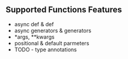 ## Supported Functions Features
- async def & def
- async generators & generators
- *args, **kwargs
- positional & default parmeters
- TODO - type annotations